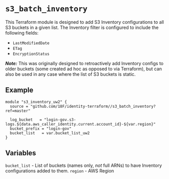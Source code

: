 # `s3_batch_inventory`

This Terraform module is designed to add S3 Inventory configurations to all S3 buckets in a given list. The Inventory filter is configured to include the following fields:

- `LastModifiedDate`
- `ETag`
- `EncryptionStatus`

***Note:*** This was originally designed to retroactively add Inventory configs to older buckets (some created ad hoc as opposed to via Terraform), but can also be used in any case where the list of S3 buckets is static.

## Example

```hcl
module "s3_inventory_uw2" {
  source = "github.com/18F/identity-terraform//s3_batch_inventory?ref=master"

  log_bucket   = "login-gov.s3-logs.${data.aws_caller_identity.current.account_id}-${var.region}"
  bucket_prefix = "login-gov"
  bucket_list   = var.bucket_list_uw2
}
```

## Variables

`bucket_list` - List of buckets (names only, *not* full ARNs) to have Inventory configurations added to them.
`region` - AWS Region

